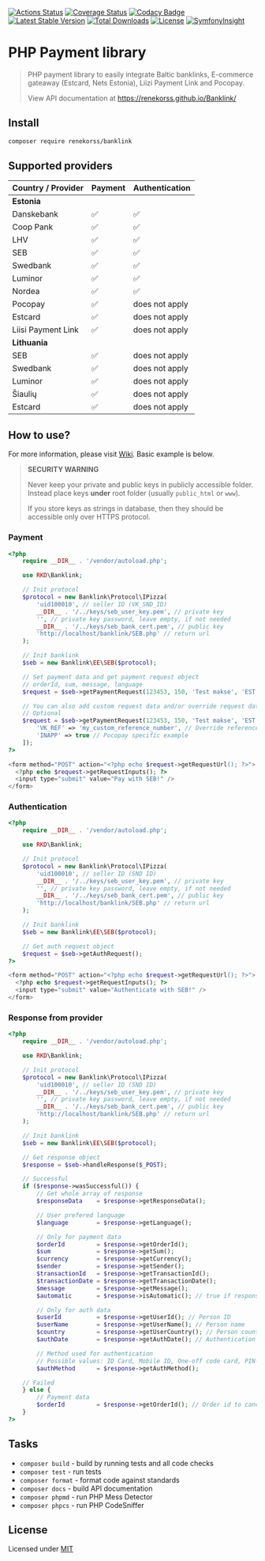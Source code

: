 [![Actions Status](https://github.com/renekorss/Banklink/workflows/build/badge.svg)](https://github.com/renekorss/Banklink/actions)
[![Coverage Status](https://coveralls.io/repos/renekorss/Banklink/badge.svg?branch=master&service=github)](https://coveralls.io/github/renekorss/Banklink?branch=master)
[![Codacy Badge](https://app.codacy.com/project/badge/Grade/ca9c1ac49f60430ca93758324c42f91f)](https://www.codacy.com/gh/renekorss/Banklink/dashboard?utm_source=github.com&amp;utm_medium=referral&amp;utm_content=renekorss/Banklink&amp;utm_campaign=Badge_Grade)
[![Latest Stable Version](https://poser.pugx.org/renekorss/banklink/v/stable)](https://packagist.org/packages/renekorss/banklink)
[![Total Downloads](https://poser.pugx.org/renekorss/banklink/downloads)](https://packagist.org/packages/renekorss/banklink)
[![License](https://img.shields.io/badge/license-MIT-blue.svg)](LICENSE)
[![SymfonyInsight](https://insight.symfony.com/projects/4cf7fcfd-17f3-46a0-af94-0742c4332e16/mini.svg)](https://insight.symfony.com/projects/4cf7fcfd-17f3-46a0-af94-0742c4332e16)

# PHP Payment library

> PHP payment library to easily integrate Baltic banklinks, E-commerce gateaway (Estcard, Nets Estonia), Liizi Payment Link and Pocopay.
>
> View API documentation at https://renekorss.github.io/Banklink/

## Install

````bash
composer require renekorss/banklink
````

## Supported providers

Country / Provider| Payment             | Authentication
------------------| ------------------- | ------------------
**Estonia**       |                     |
Danskebank        | :white_check_mark:  | :white_check_mark:
Coop Pank         | :white_check_mark:  | :white_check_mark:
LHV               | :white_check_mark:  | :white_check_mark:
SEB               | :white_check_mark:  | :white_check_mark:
Swedbank          | :white_check_mark:  | :white_check_mark:
Luminor           | :white_check_mark:  | :white_check_mark:
Nordea            | :white_check_mark:  | :white_check_mark:
Pocopay           | :white_check_mark:  | does not apply
Estcard           | :white_check_mark:  | does not apply
Liisi Payment Link| :white_check_mark:  | does not apply
**Lithuania**     |                     |
SEB               | :white_check_mark:  | does not apply
Swedbank          | :white_check_mark:  | does not apply
Luminor           | :white_check_mark:  | does not apply
Šiaulių           | :white_check_mark:  | does not apply
Estcard           | :white_check_mark:  | does not apply

## How to use?

For more information, please visit [Wiki](https://github.com/renekorss/Banklink/wiki). Basic example is below.

> **SECURITY WARNING**
>
> Never keep your private and public keys in publicly accessible folder. Instead place keys **under** root folder (usually `public_html` or `www`).
>
> If you store keys as strings in database, then they should be accessible only over HTTPS protocol.

### Payment

````php
<?php
    require __DIR__ . '/vendor/autoload.php';

    use RKD\Banklink;

    // Init protocol
    $protocol = new Banklink\Protocol\IPizza(
        'uid100010', // seller ID (VK_SND_ID)
        __DIR__ . '/../keys/seb_user_key.pem', // private key
        '', // private key password, leave empty, if not needed
        __DIR__ . '/../keys/seb_bank_cert.pem', // public key
        'http://localhost/banklink/SEB.php' // return url
    );

    // Init banklink
    $seb = new Banklink\EE\SEB($protocol);

    // Set payment data and get payment request object
    // orderId, sum, message, language
    $request = $seb->getPaymentRequest(123453, 150, 'Test makse', 'EST');

    // You can also add custom request data and/or override request data
    // Optional
    $request = $seb->getPaymentRequest(123453, 150, 'Test makse', 'EST', 'EUR', [
        'VK_REF' => 'my_custom_reference_number', // Override reference number
        'INAPP' => true // Pocopay specific example
    ]);
?>

<form method="POST" action="<?php echo $request->getRequestUrl(); ?>">
  <?php echo $request->getRequestInputs(); ?>
  <input type="submit" value="Pay with SEB!" />
</form>

````

### Authentication

````php
<?php
    require __DIR__ . '/vendor/autoload.php';

    use RKD\Banklink;

    // Init protocol
    $protocol = new Banklink\Protocol\IPizza(
        'uid100010', // seller ID (SND ID)
        __DIR__ . '/../keys/seb_user_key.pem', // private key
        '', // private key password, leave empty, if not needed
        __DIR__ . '/../keys/seb_bank_cert.pem', // public key
        'http://localhost/banklink/SEB.php' // return url
    );

    // Init banklink
    $seb = new Banklink\EE\SEB($protocol);

    // Get auth request object
    $request = $seb->getAuthRequest();
?>

<form method="POST" action="<?php echo $request->getRequestUrl(); ?>">
  <?php echo $request->getRequestInputs(); ?>
  <input type="submit" value="Authenticate with SEB!" />
</form>

````

### Response from provider

````php
<?php
    require __DIR__ . '/vendor/autoload.php';

    use RKD\Banklink;

    // Init protocol
    $protocol = new Banklink\Protocol\IPizza(
        'uid100010', // seller ID (SND ID)
        __DIR__ . '/../keys/seb_user_key.pem', // private key
        '', // private key password, leave empty, if not needed
        __DIR__ . '/../keys/seb_bank_cert.pem', // public key
        'http://localhost/banklink/SEB.php' // return url
    );

    // Init banklink
    $seb = new Banklink\EE\SEB($protocol);

    // Get response object
    $response = $seb->handleResponse($_POST);

    // Successful
    if ($response->wasSuccessful()) {
        // Get whole array of response
        $responseData    = $response->getResponseData();

        // User prefered language
        $language        = $response->getLanguage();

        // Only for payment data
        $orderId         = $response->getOrderId();
        $sum             = $response->getSum();
        $currency        = $response->getCurrency();
        $sender          = $response->getSender();
        $transactionId   = $response->getTransactionId();
        $transactionDate = $response->getTransactionDate();
        $message         = $response->getMessage();
        $automatic       = $response->isAutomatic(); // true if response was sent automatically by bank

        // Only for auth data
        $userId          = $response->getUserId(); // Person ID
        $userName        = $response->getUserName(); // Person name
        $country         = $response->getUserCountry(); // Person country
        $authDate        = $response->getAuthDate(); // Authentication response datetime

        // Method used for authentication
        // Possible values: ID Card, Mobile ID, One-off code card, PIN-calculator, Code card or unknown
        $authMethod      = $response->getAuthMethod();

    // Failed
    } else {
        // Payment data
        $orderId         = $response->getOrderId(); // Order id to cancel order etc.
    }
?>

````

## Tasks

- `composer build` - build by running tests and all code checks
- `composer test` - run tests
- `composer format` - format code against standards
- `composer docs` - build API documentation
- `composer phpmd` - run PHP Mess Detector
- `composer phpcs` - run PHP CodeSniffer

## License

Licensed under [MIT](LICENSE)
